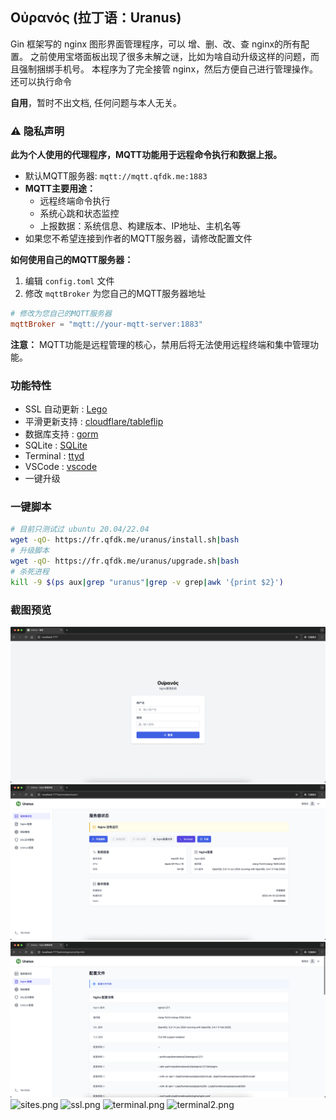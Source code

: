 ## Οὐρανός (拉丁语：Uranus)

Gin 框架写的 nginx 图形界面管理程序，可以 增、删、改、查 nginx的所有配置。
之前使用宝塔面板出现了很多未解之谜，比如为啥自动升级这样的问题，而且强制捆绑手机号。
本程序为了完全接管 nginx，然后方便自己进行管理操作。
还可以执行命令

**自用**，暂时不出文档, 任何问题与本人无关。

### ⚠️ 隐私声明

**此为个人使用的代理程序，MQTT功能用于远程命令执行和数据上报。**

- 默认MQTT服务器: `mqtt://mqtt.qfdk.me:1883`
- **MQTT主要用途：**
  - 远程终端命令执行
  - 系统心跳和状态监控
  - 上报数据：系统信息、构建版本、IP地址、主机名等
- 如果您不希望连接到作者的MQTT服务器，请修改配置文件

**如何使用自己的MQTT服务器：**
1. 编辑 `config.toml` 文件
2. 修改 `mqttBroker` 为您自己的MQTT服务器地址

```toml
# 修改为您自己的MQTT服务器
mqttBroker = "mqtt://your-mqtt-server:1883"
```

**注意：** MQTT功能是远程管理的核心，禁用后将无法使用远程终端和集中管理功能。

### 功能特性

* SSL 自动更新 : [Lego](https://github.com/go-acme/lego)
* 平滑更新支持 : [cloudflare/tableflip](https://github.com/cloudflare/tableflip)
* 数据库支持 : [gorm](https://github.com/go-gorm/gorm)
* SQLite : [SQLite](https://github.com/go-gorm/sqlite)
* Terminal : [ttyd](https://github.com/tsl0922/ttyd)
* VSCode : [vscode](https://github.com/microsoft/vscode)
* 一键升级

### 一键脚本

```bash
# 目前只测试过 ubuntu 20.04/22.04
wget -qO- https://fr.qfdk.me/uranus/install.sh|bash
# 升级脚本
wget -qO- https://fr.qfdk.me/uranus/upgrade.sh|bash
# 杀死进程
kill -9 $(ps aux|grep "uranus"|grep -v grep|awk '{print $2}')
```

### 截图预览

![login.png](./docs/login.png)
![dashboard.png](./docs/dashboard.png)
![nginx.png](./docs/nginx_default.png)
![sites.png](./docs/sites.png)
![ssl.png](./docs/ssl.png)
![terminal.png](./docs/terminal.png)
![terminal2.png](./docs/terminal2.png)
